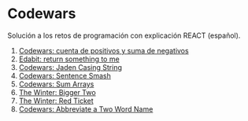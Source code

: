 # Codewars
Solución a los retos de programación con explicación REACT (español).

1. [Codewars: cuenta de positivos y suma de negativos](https://github.com/thatmare/codewars/blob/main/Cuenta%20de%20positivos%20y%20suma%20de%20negativos.md)
2. [Edabit: return something to me](https://github.com/thatmare/mycodegym/blob/main/Return%20something%20to%20me.md)
3. [Codewars: Jaden Casing String](https://github.com/thatmare/mycodegym/blob/main/Codewars:%20Jaden%20Casing%20Strings%20(espa%C3%B1ol).md)
4. [Codewars: Sentence Smash](https://github.com/thatmare/mycodegym/blob/main/Codwars:%20Sentence%20Smash.md)
5. [Codewars: Sum Arrays](https://github.com/thatmare/mycodegym/blob/main/Codewars:%20Sum%20Arrays.md)
6. [The Winter: Bigger Two](https://github.com/thatmare/mycodegym/blob/main/Bigger%20Two.md)
7. [The Winter: Red Ticket](https://github.com/thatmare/mycodegym/blob/main/Red%20Ticket.md)
8. [Codewars: Abbreviate a Two Word Name](https://github.com/thatmare/mycodegym/blob/main/Abbreviate%20a%20Two%20Word%20Name.md)
